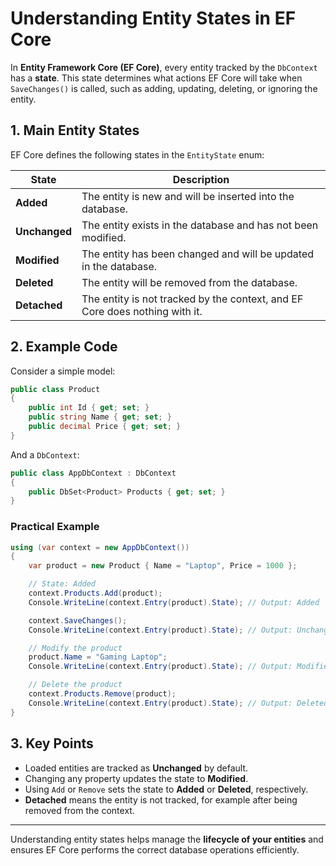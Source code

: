 # Understanding Entity States in EF Core

In **Entity Framework Core (EF Core)**, every entity tracked by the `DbContext` has a **state**. This state determines what actions EF Core will take when `SaveChanges()` is called, such as adding, updating, deleting, or ignoring the entity.

## 1. Main Entity States

EF Core defines the following states in the `EntityState` enum:

| State         | Description                                                                 |
| ------------- | --------------------------------------------------------------------------- |
| **Added**     | The entity is new and will be inserted into the database.                   |
| **Unchanged** | The entity exists in the database and has not been modified.                |
| **Modified**  | The entity has been changed and will be updated in the database.            |
| **Deleted**   | The entity will be removed from the database.                               |
| **Detached**  | The entity is not tracked by the context, and EF Core does nothing with it. |

## 2. Example Code

Consider a simple model:

```csharp
public class Product
{
    public int Id { get; set; }
    public string Name { get; set; }
    public decimal Price { get; set; }
}
```

And a `DbContext`:

```csharp
public class AppDbContext : DbContext
{
    public DbSet<Product> Products { get; set; }
}
```

### Practical Example

```csharp
using (var context = new AppDbContext())
{
    var product = new Product { Name = "Laptop", Price = 1000 };

    // State: Added
    context.Products.Add(product);
    Console.WriteLine(context.Entry(product).State); // Output: Added

    context.SaveChanges();
    Console.WriteLine(context.Entry(product).State); // Output: Unchanged

    // Modify the product
    product.Name = "Gaming Laptop";
    Console.WriteLine(context.Entry(product).State); // Output: Modified

    // Delete the product
    context.Products.Remove(product);
    Console.WriteLine(context.Entry(product).State); // Output: Deleted
}
```

## 3. Key Points

- Loaded entities are tracked as **Unchanged** by default.
- Changing any property updates the state to **Modified**.
- Using `Add` or `Remove` sets the state to **Added** or **Deleted**, respectively.
- **Detached** means the entity is not tracked, for example after being removed from the context.

---

Understanding entity states helps manage the **lifecycle of your entities** and ensures EF Core performs the correct database operations efficiently.

